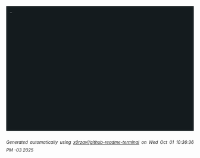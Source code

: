 <div align="justify">
<picture>
    <source media="(prefers-color-scheme: dark)" srcset="./output.gif">
    <source media="(prefers-color-scheme: light)" srcset="./output.gif">
    <img alt="GIFOS" src="output.gif">
</picture>

<sub><i>Generated automatically using [x0rzavi/github-readme-terminal](https://github.com/x0rzavi/github-readme-terminal) on Wed Oct 01 10:36:36 PM -03 2025</i></sub>

<!-- <details>
<summary>More details</summary>

</details> -->
</div>

<!-- Image deletion URL: NONE -->